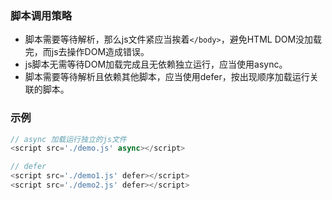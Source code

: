 ### 脚本调用策略
* 脚本需要等待解析，那么js文件紧应当挨着`</body>`，避免HTML DOM没加载完，而js去操作DOM造成错误。
* js脚本无需等待DOM加载完成且无依赖独立运行，应当使用async。
* 脚本需要等待解析且依赖其他脚本，应当使用defer，按出现顺序加载运行关联的脚本。

### 示例
```js
// async 加载运行独立的js文件
<script src='./demo.js' async></script>

// defer
<script src='./demo1.js' defer></script>
<script src='./demo2.js' defer></script>
```
